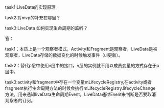task1:LiveData的实现原理

task2:对mvp的补充在哪里？

task3:LiveData 如何实现生命周期的监听？

答：

task1：本质上是一个观察者模式，Activity和Fragment是观察者，LiveData是被观察者，LiveData存储的数据变化的时候触发事件（ui更新）。

task2：替代p层中使用v层中的接口，v层的实例就不用以成员变量的方式存在于p层中。

task3:activity和fragment中存在一个变量mLifecycleRegistry,在activity或者fragment执行生命周期方法的时候会执行mLifecycleRegistry.lifecycleChange方法，用来通知liveData生命周期Event，LiveData通过Event来判断是否要取消观察者的订阅。

